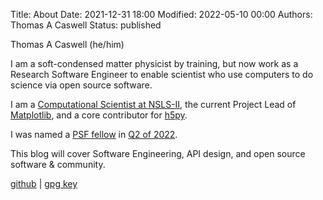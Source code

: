 Title: About
Date: 2021-12-31 18:00
Modified: 2022-05-10 00:00
Authors: Thomas A Caswell
Status: published

Thomas A Caswell (he/him)

I am a soft-condensed matter physicist by training, but now work as a Research
Software Engineer to enable scientist who use computers to do science via open
source software.

I am a [Computational Scientist at
NSLS-II](https://www.bnl.gov/staff/tcaswell), the current Project Lead of
[Matplotlib](https://matplotlib.org), and a core contributor for
[h5py](https://docs.h5py.org/en/stable/).

I was named a [PSF fellow](https://www.python.org/psf/members/#fellows) in [Q2
of
2022](https://pyfound.blogspot.com/2022/07/announcing-python-software-foundation.html).

This blog will cover Software Engineering, API design, and open source software &
community.

[github](https://github.com/tacaswell/) | [gpg key](https://github.com/tacaswell.gpg)
